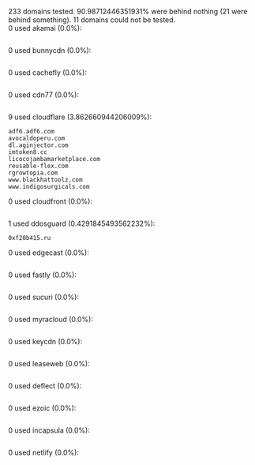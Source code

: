 233 domains tested. 90.98712446351931% were behind nothing (21 were behind something). 11 domains could not be tested.<br>
0 used akamai (0.0%):
```

```

0 used bunnycdn (0.0%):
```

```

0 used cachefly (0.0%):
```

```

0 used cdn77 (0.0%):
```

```

9 used cloudflare (3.862660944206009%):
```
adf6.adf6.com
avocaldoperu.com
dl.aginjector.com
imtoken8.cc
licocojambamarketplace.com
reusable-flex.com
rgrowtopia.com
www.blackhattoolz.com
www.indigosurgicals.com
```

0 used cloudfront (0.0%):
```

```

1 used ddosguard (0.4291845493562232%):
```
0xf20b415.ru
```

0 used edgecast (0.0%):
```

```

0 used fastly (0.0%):
```

```

0 used sucuri (0.0%):
```

```

0 used myracloud (0.0%):
```

```

0 used keycdn (0.0%):
```

```

0 used leaseweb (0.0%):
```

```

0 used deflect (0.0%):
```

```

0 used ezoic (0.0%):
```

```

0 used incapsula (0.0%):
```

```

0 used netlify (0.0%):
```

```
